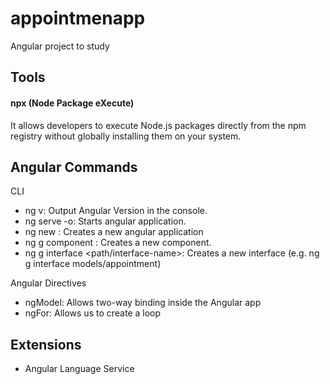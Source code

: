 # appointmenapp
Angular project to study


## Tools
#### npx (Node Package eXecute)
It allows developers to execute Node.js packages directly from the npm registry without globally installing them on your system.

 
## Angular Commands

CLI
- ng v: Output Angular Version in the console.
- ng serve -o: Starts angular application.
- ng new <app-name>: Creates a new angular application
- ng g component <component-name>: Creates a new component.
- ng g interface <path/interface-name>: Creates a new interface (e.g. ng g interface models/appointment)


Angular Directives
- ngModel: Allows two-way binding inside the Angular app 
- ngFor: Allows us to create a loop
## Extensions
- Angular Language Service